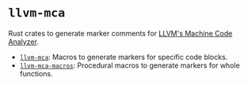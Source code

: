 # `llvm-mca`

Rust crates to generate marker comments for [LLVM's Machine Code Analyzer](https://llvm.org/docs/CommandGuide/llvm-mca.html).

* [`llvm-mca`](llvm-mca/README.md): Macros to generate markers for specific code blocks.
* [`llvm-mca-macros`](llvm-mca-macros/README.md): Procedural macros to generate markers for whole functions.
